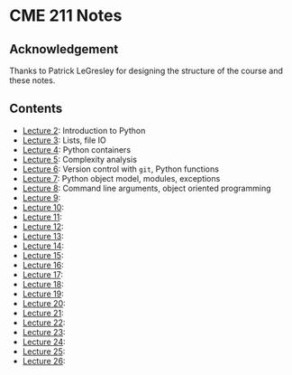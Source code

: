 # CME 211 Notes

## Acknowledgement

Thanks to Patrick LeGresley for designing the structure of the course and these
notes.

## Contents

* [Lecture 2](lecture-02/lecture-02.md): Introduction to Python 
* [Lecture 3](lecture-03/lecture-03.md): Lists, file IO
* [Lecture 4](lecture-04/lecture-04.md): Python containers
* [Lecture 5](lecture-05/lecture-05.md): Complexity analysis
* [Lecture 6](lecture-06/lecture-06.md): Version control with `git`, Python functions
* [Lecture 7](lecture-07/lecture-07.md): Python object model, modules, exceptions
* [Lecture 8](lecture-08/lecture-08.md): Command line arguments, object oriented programming
* [Lecture 9](lecture-09/lecture-09.md): 
* [Lecture 10](lecture-10/lecture-10.md): 
* [Lecture 11](lecture-11/lecture-11.md): 
* [Lecture 12](lecture-12/lecture-12.md): 
* [Lecture 13](lecture-13/lecture-13.md): 
* [Lecture 14](lecture-14/lecture-14.md): 
* [Lecture 15](lecture-15/lecture-15.md): 
* [Lecture 16](lecture-16/lecture-16.md): 
* [Lecture 17](lecture-17/lecture-17.md): 
* [Lecture 18](lecture-18/lecture-18.md): 
* [Lecture 19](lecture-19/lecture-19.md): 
* [Lecture 20](lecture-20/lecture-20.md): 
* [Lecture 21](lecture-21/lecture-21.md): 
* [Lecture 22](lecture-22/lecture-22.md): 
* [Lecture 23](lecture-23/lecture-23.md): 
* [Lecture 24](lecture-24/lecture-24.md): 
* [Lecture 25](lecture-25/lecture-25.md): 
* [Lecture 26](lecture-26/lecture-26.md): 
